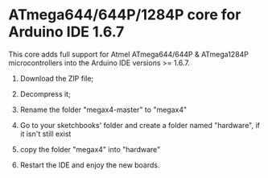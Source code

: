 # ATmega644/644P/1284P core for Arduino IDE 1.6.7

This core adds full support for Atmel ATmega644/644P & ATmega1284P microcontrollers into
the Arduino IDE versions >= 1.6.7.

1) Download the ZIP file;

2) Decompress it;

3) Rename the folder "megax4-master" to "megax4"

4) Go to your sketchbooks' folder and create a folder named "hardware", if it isn't still
exist

5) copy the folder "megax4" into "hardware"

6) Restart the IDE and enjoy the new boards.